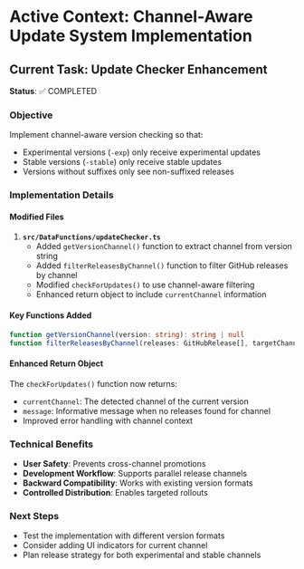 # Active Context: Channel-Aware Update System Implementation

## Current Task: Update Checker Enhancement

**Status**: ✅ COMPLETED

### Objective
Implement channel-aware version checking so that:
- Experimental versions (`-exp`) only receive experimental updates
- Stable versions (`-stable`) only receive stable updates
- Versions without suffixes only see non-suffixed releases

### Implementation Details

#### Modified Files
1. **`src/DataFunctions/updateChecker.ts`**
   - Added `getVersionChannel()` function to extract channel from version string
   - Added `filterReleasesByChannel()` function to filter GitHub releases by channel
   - Modified `checkForUpdates()` to use channel-aware filtering
   - Enhanced return object to include `currentChannel` information

#### Key Functions Added
```typescript
function getVersionChannel(version: string): string | null
function filterReleasesByChannel(releases: GitHubRelease[], targetChannel: string | null): GitHubRelease[]
```

#### Enhanced Return Object
The `checkForUpdates()` function now returns:
- `currentChannel`: The detected channel of the current version
- `message`: Informative message when no releases found for channel
- Improved error handling with channel context

### Technical Benefits
- **User Safety**: Prevents cross-channel promotions
- **Development Workflow**: Supports parallel release channels
- **Backward Compatibility**: Works with existing version formats
- **Controlled Distribution**: Enables targeted rollouts

### Next Steps
- Test the implementation with different version formats
- Consider adding UI indicators for current channel
- Plan release strategy for both experimental and stable channels
